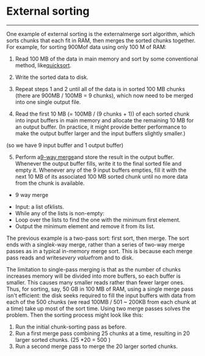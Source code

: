 # External sorting



---

One example of external sorting is the externalmerge sort algorithm, which sorts chunks that each fit in RAM, then merges the sorted chunks together. For example, for sorting 900Mof data using only 100 M of RAM:







1.  Read 100 MB of the data in main memory and sort by some conventional method, like[quicksort](https://en.wikipedia.org/wiki/Quicksort).
2.  Write the sorted data to disk.
3.  Repeat steps 1 and 2 until all of the data is in sorted 100 MB chunks (there are 900MB / 100MB = 9 chunks), which now need to be merged into one single output file.





4.  Read the first 10 MB (= 100MB / (9 chunks + 1)) of each sorted chunk into input buffers in main memory and allocate the remaining 10 MB for an output buffer. (In practice, it might provide better performance to make the output buffer larger and the input buffers slightly smaller.)

(so we have 9 input buffer and 1 output buffer)



5.  Perform a[9-way merge](https://en.wikipedia.org/wiki/K-way_merging)and store the result in the output buffer. Whenever the output buffer fills, write it to the final sorted file and empty it. Whenever any of the 9 input buffers empties, fill it with the next 10 MB of its associated 100 MB sorted chunk until no more data from the chunk is available.



- 9 way merge

<!-- -->
- Input: a list of*k*lists.
- While any of the lists is non-empty:
- Loop over the lists to find the one with the minimum first element.
- Output the minimum element and remove it from its list.













The previous example is a two-pass sort: first sort, then merge. The sort ends with a single*k*-way merge, rather than a series of two-way merge passes as in a typical in-memory merge sort. This is because each merge pass reads and writes*every value*from and to disk.



The limitation to single-pass merging is that as the number of chunks increases memory will be divided into more buffers, so each buffer is smaller. This causes many smaller reads rather than fewer larger ones. Thus, for sorting, say, 50 GB in 100 MB of RAM, using a single merge pass isn't efficient: the disk seeks required to fill the input buffers with data from each of the 500 chunks (we read 100MB / 501 ~ 200KB from each chunk at a time) take up most of the sort time. Using two merge passes solves the problem. Then the sorting process might look like this:

1.  Run the initial chunk-sorting pass as before.
2.  Run a first merge pass combining 25 chunks at a time, resulting in 20 larger sorted chunks. (25 *20 = 500 )
3.  Run a second merge pass to merge the 20 larger sorted chunks.




